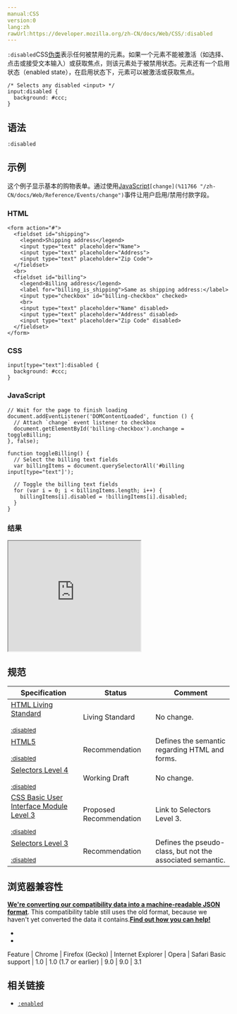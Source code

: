 ```yaml
---
manual:CSS
version:0
lang:zh
rawUrl:https://developer.mozilla.org/zh-CN/docs/Web/CSS/:disabled
---
```






`:disabled`CSS[伪类](%28396 "Pseudo-classes")表示任何被禁用的元素。如果一个元素不能被激活（如选择、点击或接受文本输入）或获取焦点，则该元素处于被禁用状态。元素还有一个启用状态（enabled state），在启用状态下，元素可以被激活或获取焦点。






```
/* Selects any disabled <input> */
input:disabled {
  background: #ccc;
}
```





## 语法<a name="语法"></a>

```
:disabled
```

## 示例<a name="示例"></a>


这个例子显示基本的购物表单。通过使用[JavaScript](%14321 "")`[change](%11766 "/zh-CN/docs/Web/Reference/Events/change")`事件让用户启用/禁用付款字段。


### HTML<a name="HTML"></a>

```
<form action="#">
  <fieldset id="shipping">
    <legend>Shipping address</legend>
    <input type="text" placeholder="Name">
    <input type="text" placeholder="Address">
    <input type="text" placeholder="Zip Code">
  </fieldset>
  <br>
  <fieldset id="billing">
    <legend>Billing address</legend>
    <label for="billing_is_shipping">Same as shipping address:</label>
    <input type="checkbox" id="billing-checkbox" checked>
    <br>
    <input type="text" placeholder="Name" disabled>
    <input type="text" placeholder="Address" disabled>
    <input type="text" placeholder="Zip Code" disabled>
  </fieldset>
</form>
```

### CSS<a name="CSS"></a>

```
input[type="text"]:disabled {
  background: #ccc;
}
```

### JavaScript<a name="JavaScript"></a>

```
// Wait for the page to finish loading
document.addEventListener('DOMContentLoaded', function () {
  // Attach `change` event listener to checkbox
  document.getElementById('billing-checkbox').onchange = toggleBilling;
}, false);

function toggleBilling() {
  // Select the billing text fields
  var billingItems = document.querySelectorAll('#billing input[type="text"]');

  // Toggle the billing text fields
  for (var i = 0; i < billingItems.length; i++) {
    billingItems[i].disabled = !billingItems[i].disabled;
  }
}
```

### 结果<a name="结果"></a>


<iframe src='https://mdn.mozillademos.org/zh-CN/docs/Web/CSS/:disabled$samples/示例?revision=1378857' width='300' height='250'></iframe>







## 规范<a name="规范"></a>

Specification | Status | Comment 
 ---  |  ---  |  ---  | 
[HTML Living Standard<br></br><small>:disabled</small>](%29734 "") | Living Standard | No change. 
[HTML5<br></br><small>:disabled</small>](%29735 "") | Recommendation | Defines the semantic regarding HTML and forms. 
[Selectors Level 4<br></br><small>:disabled</small>](%29736 "") | Working Draft | No change. 
[CSS Basic User Interface Module Level 3<br></br><small>:disabled</small>](%29737 "") | Proposed Recommendation | Link to Selectors Level 3. 
[Selectors Level 3<br></br><small>:disabled</small>](%29738 "") | Recommendation | Defines the pseudo-class, but not the associated semantic. 


## 浏览器兼容性<a name="浏览器兼容性"></a>


**[We&#39;re converting our compatibility data into a machine-readable JSON format](%3344 "")**. This compatibility table still uses the old format, because we haven&#39;t yet converted the data it contains.**[Find out how you can help!](%3392 "")**


* 
* 

Feature | Chrome | Firefox (Gecko) | Internet Explorer | Opera | Safari 
Basic support | 1.0 | 1.0 (1.7 or earlier) | 9.0 | 9.0 | 3.1 




## 相关链接<a name="相关链接"></a>

* [`:enabled`](%27923 "CSS 伪类 :enabled 表示任何启用的（enabled）元素。如果一个元素能够被激活（如选择、点击或接受文本输入）或获取焦点，则该元素是启用的。元素还有一个禁用的状态（disabled state），在被禁用时，元素不能被激活或获取焦点。")



